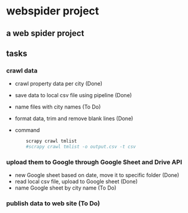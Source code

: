 # webspider project

## a web spider project

## tasks

### crawl data
- crawl property data per city (Done)
- save data to local csv file using pipeline (Done)
- name files with city names (To Do)
- format data, trim and remove blank lines (Done)
- command
  
    ```python
        scrapy crawl tmlist
        #scrapy crawl tmlist -o output.csv -t csv
    ```

### upload them to Google through Google Sheet and Drive API
- new Google sheet based on date, move it to specific folder (Done)
- read local csv file, upload to Google sheet (Done)
- name Google sheet by city name (To Do)

### publish data to web site (To Do)


